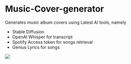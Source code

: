 # Music-Cover-generator

Generates music album covers using Latest AI tools, namely
* Stable Diffusion
* OpenAI Whisper for transcript
* Spotify Access token for songs retrieval
* Genius Lyrics for songs


<img src = "pipeline\final-pipeline.jpg">
